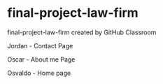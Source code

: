 # final-project-law-firm
final-project-law-firm created by GitHub Classroom

Jordan - Contact Page 

Oscar - About me Page

Osvaldo - Home page
